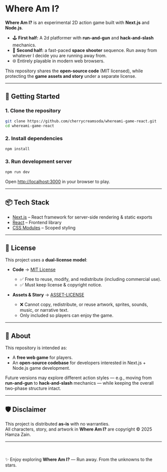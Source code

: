 # Where Am I?

**Where Am I?** is an experimental 2D action game built with **Next.js** and **Node.js**.

- 🕹️ **First half:** A 2d platformer with **run-and-gun** and **hack-and-slash** mechanics.
- 🚀 **Second half:** a fast-paced **space shooter** sequence. Run away from whatever I decide you are running away from.
- 🌐 Entirely playable in modern web browsers.

This repository shares the **open-source code** (MIT licensed), while protecting the **game assets and story** under a separate license.

---

## 🚀 Getting Started

### 1. Clone the repository

```bash
git clone https://github.com/cherrycreamsoda/whereami-game-react.git
cd whereami-game-react
```

### 2. Install dependencies

```bash
npm install
```

### 3. Run development server

```bash
npm run dev
```

Open [http://localhost:3000](http://localhost:3000) in your browser to play.

---

## 📦 Tech Stack

- [Next.js](https://nextjs.org/) – React framework for server-side rendering & static exports
- [React](https://react.dev/) – Frontend library
- [CSS Modules](https://nextjs.org/docs/13/app/building-your-application/styling/css-modules) – Scoped styling

---

## 📜 License

This project uses a **dual-license model**:

- **Code** → [MIT License](./LICENSE)

  - ✅ Free to reuse, modify, and redistribute (including commercial use).
  - ✅ Must keep license & copyright notice.

- **Assets & Story** → [ASSET-LICENSE](./ASSET-LICENSE)
  - ❌ Cannot copy, redistribute, or reuse artwork, sprites, sounds, music, or narrative text.
  - Only included so players can enjoy the game.

---

## 📖 About

This repository is intended as:

- A **free web game** for players.
- An **open-source codebase** for developers interested in Next.js + Node.js game development.

Future versions may explore different action styles — e.g., moving from **run-and-gun** to **hack-and-slash** mechanics — while keeping the overall two-phase structure intact.

---

## 🛡️ Disclaimer

This project is distributed **as-is** with no warranties.  
All characters, story, and artwork in **Where Am I?** are copyright © 2025 Hamza Zain.

---

\
\
✨ Enjoy exploring **Where Am I?** — Run away. From the unknowns to the stars.
